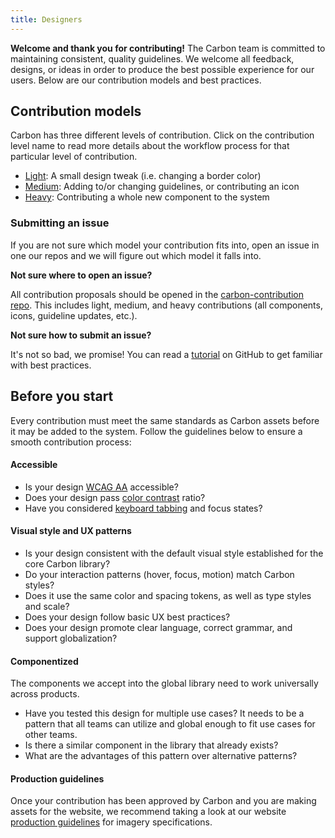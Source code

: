 ```yaml
---
title: Designers
---
```


**Welcome and thank you for contributing!** The Carbon team is committed to maintaining consistent, quality guidelines. We welcome all feedback, designs, or ideas in order to produce the best possible experience for our users. Below are our contribution models and best practices.

## Contribution models

Carbon has three different levels of contribution. Click on the contribution level name to read more details about the workflow process for that particular level of contribution.

- [Light](https://github.com/carbon-design-system/carbon-contribution/wiki/1.-Light-Contribution-Model): A small design tweak (i.e. changing a border color)
- [Medium](https://github.com/carbon-design-system/carbon-contribution/wiki/2.-Medium-Contribution-Model): Adding to/or changing guidelines, or contributing an icon
- [Heavy](https://github.com/carbon-design-system/carbon-contribution/wiki/3.-Heavy-Contribution-Model): Contributing a whole new component to the system

### Submitting an issue

If you are not sure which model your contribution fits into, open an issue in one our repos and we will figure out which model it falls into.

**Not sure where to open an issue?**

All contribution proposals should be opened in the [carbon-contribution repo](https://github.com/carbon-design-system/carbon-contribution). This includes light, medium, and heavy contributions (all components, icons, guideline updates, etc.).

**Not sure how to submit an issue?**

It's not so bad, we promise! You can read a [tutorial](https://help.github.com/articles/creating-an-issue/) on GitHub to get familiar with best practices.

## Before you start

Every contribution must meet the same standards as Carbon assets before it may be added to the system. Follow the guidelines below to ensure a smooth contribution process:

#### Accessible

- Is your design [WCAG AA](https://www.w3.org/WAI/WCAG20/quickref/) accessible?
- Does your design pass [color contrast](https://www.w3.org/TR/UNDERSTANDING-WCAG20/visual-audio-contrast-contrast.html) ratio?
- Have you considered [keyboard tabbing](/guidelines/accessibility) and focus states?

#### Visual style and UX patterns

- Is your design consistent with the default visual style established for the core Carbon library?
- Do your interaction patterns (hover, focus, motion) match Carbon styles?
- Does it use the same color and spacing tokens, as well as type styles and scale?
- Does your design follow basic UX best practices?
- Does your design promote clear language, correct grammar, and support globalization?

#### Componentized

The components we accept into the global library need to work universally across products.

- Have you tested this design for multiple use cases? It needs to be a pattern that all teams can utilize and global enough to fit use cases for other teams.
- Is there a similar component in the library that already exists?
- What are the advantages of this pattern over alternative patterns?

#### Production guidelines

Once your contribution has been approved by Carbon and you are making assets for the website, we recommend taking a look at our website [production guidelines](https://github.com/ibm/design-system-website/wiki/Production-guidelines) for imagery specifications.
